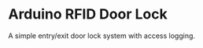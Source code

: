 Arduino RFID Door Lock
=======================

A simple entry/exit door lock system with access logging.

